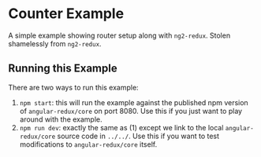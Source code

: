 # Counter Example

A simple example showing router setup along with `ng2-redux`. Stolen shamelessly from `ng2-redux`.

## Running this Example

There are two ways to run this example:

1. `npm start`: this will run the example against the published npm version of
`angular-redux/core` on port 8080. Use this if you just want to play around with the
example.
2. `npm run dev`: exactly the same as (1) except we link to the local `angular-redux/core`
source code in `../../`. Use this if you want to test modifications to `angular-redux/core`
itself.
